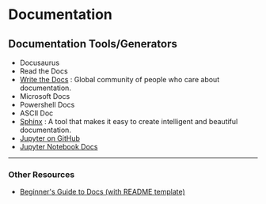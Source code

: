 # Documentation

## Documentation Tools/Generators

- Docusaurus
- Read the Docs
- [Write the Docs](https://www.writethedocs.org/) : Global community of people who care about documentation.
- Microsoft Docs
- Powershell Docs
- ASCII Doc
- [Sphinx](https://www.sphinx-doc.org/en/master/) : A tool that makes it easy to create intelligent and beautiful documentation.
- [Jupyter on GitHub](https://github.com/jupyter)
- [Jupyter Notebook Docs](https://jupyter-notebook.readthedocs.io/en/stable/index.html)

---

### Other Resources

- [Beginner's Guide to Docs (with README template)](https://www.writethedocs.org/guide/writing/beginners-guide-to-docs/#id1)
